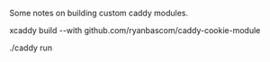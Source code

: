 Some notes on building custom caddy modules.

xcaddy build --with github.com/ryanbascom/caddy-cookie-module

./caddy run
